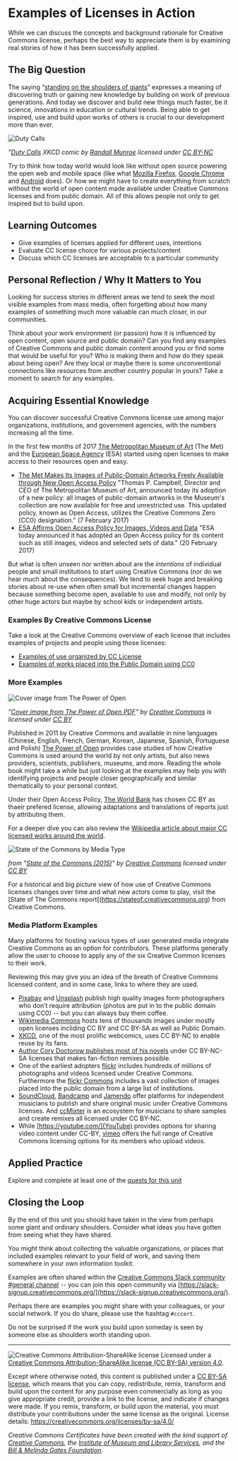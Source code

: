 # Examples of Licenses in Action

While we can discuss the concepts and background rationale for Creative Commons license, perhaps the best way to appreciate them is by examining real stories of how it has been successfully applied.

## The Big Question

The saying “[standing on the shoulders of giants](https://en.wikipedia.org/wiki/Standing_on_the_shoulders_of_giants)”  expresses a meaning of discovering truth or gaining new knowledge by building on work of previous generations. And today we discover and build new things much faster, be it science, innovations in education or cultural trends. Being able to get inspired, use and build upon works of others is crucial to our development more than ever.

![Duty Calls](https://github.com/creativecommons/cc-cert-core/blob/master/images/licenses/duty-calls.png "Duty Calls")

*"[Duty Calls](https://xkcd.com/386/) XKCD comic by [Randall Munroe](https://xkcd.com/about/) licensed under [CC BY-NC](https://creativecommons.org/licenses/by-nc/4.0/)*


Try to think how today world would look like without open source powering the open web and mobile space (like what [Mozilla Firefox](https://www.mozilla.org/firefox), [Google Chrome](https://www.google.com/chrome/) and [Android](https://www.android.com/) does).  Or how we might have to create everything from scratch without the world of open content made available under Creative Commons licenses and from public domain. All of this allows people not only to get inspired but to build upon. 

## Learning Outcomes

* Give examples of licenses applied for different uses, intentions
* Evaluate CC license choice for various projects/content
* Discuss which CC licenses are acceptable to a particular community


## Personal Reflection / Why It Matters to You  
  
Looking for success stories in different areas we tend to seek the most visible examples from mass media, often forgetting about how many examples of something much more valuable can much closer, in our communities. 

Think about your work environment (or passion) how it is influenced by open content, open source and public domain? Can you find any examples of Creative Commons and public domain content around you or find some that would be useful for you? Who is making them and how do they speak about being open? Are they local or maybe there is some unconventional connections like resources from another country popular in yours? Take a moment to search for any examples. 

## Acquiring Essential Knowledge 

You can discover successful Creative Commons license use among major organizations, institutions, and government agencies, with the numbers increasing all the time. 

In the first few months of 2017  [The Metropolitan Museum of Art](http://www.metmuseum.org) (The Met) and the [European Space Agency](http://www.esa.int/) (ESA) started using open licenses to make access to their resources open and easy.

* [The Met Makes Its Images of Public-Domain Artworks Freely Available through New Open Access Policy](http://www.metmuseum.org/press/news/2017/open-access) "Thomas P. Campbell, Director and CEO of The Metropolitan Museum of Art, announced today its adoption of a new policy: all images of public-domain artworks in the Museum's collection are now available for free and unrestricted use. This updated policy, known as Open Access, utilizes the Creative Commons Zero (CC0) designation." (7 February 2017)
* [ESA Affirms Open Access Policy for Images, Videos and Data](http://www.esa.int/For_Media/Press_Releases/ESA_affirms_Open_Access_policy_for_images_videos_and_data) "ESA today announced it has adopted an Open Access policy for its content such as still images, videos and selected sets of data." (20 February 2017)

But what is often unseen nor written about are the *intentions* of individual people and small institutions to start using Creative Commons (nor do we hear much about the consequences). We tend to seek huge and breaking stories about re-use when often small but incremental changes happen because something become open, available to use and modify, not only by other huge actors but maybe by school kids or independent artists.

### Examples By Creative Commons License

Take a look at the Creative Commons overview of each license that includes examples of projects and people using those licenses:

* [Examples of use organized by CC License](https://creativecommons.org/share-your-work/licensing-types-examples/licensing-examples/)
* [Examples of works placed into the Public Domain using CC0](https://creativecommons.org/share-your-work/public-domain/cc0/)

### More Examples

![Cover image from The Power of Open](https://github.com/creativecommons/cc-cert-core/blob/master/images/sociocultural/power-open.jpg "Cover image from The Power of Open")

*"[Cover image from The Power of Open PDF](http://thepowerofopen.org/ "The Power of Open")" by [Creative Commons](https://creativecommons.org) is licensed under [CC BY](http://creativecommons.org/licenses/by/3.0/)*

Published in 2011 by Creative Commons and available in nine languages (Chinese, English, French, German, Korean, Japanese, Spanish, Portuguese and Polish) [The Power of Open](http://thepowerofopen.org/) provides case studies of how Creative Commons is used around the world by not only artists, but also news providers, scientists, publishers, museums, and more. Reading the whole book might take a while but just looking at the examples may help you with identifying projects and people closer geographically and similar thematically to your personal context.

Under their Open Access Policy, [The World Bank](https://openknowledge.worldbank.org/) has chosen CC BY as thaeir prefered license, allowing adaptations and translations of reports just by attributing them. 

For a deeper dive you can also review the [Wikipedia article about major CC licensed works around the world](https://en.wikipedia.org/wiki/List_of_major_Creative_Commons_licensed_works). 

![State of the Commons by Media Type](https://stateof.creativecommons.org/2015/img/content-bubbles.svg "State of the Commons by Media Type")

*from "[State of the Commons (2015)](https://stateof.creativecommons.org/2015/)" by [Creative Commons](https://creativecommons.org/) licensed under [CC BY](https://creativecommons.org/licenses/by/4.0/)*

For a historical and big picture view of how use of Creative Commons licenses changes over time and what new actors come to play, visit the [State of The Commons report[(https://stateof.creativecommons.org) from Creative Commons.


### Media Platform Examples

Many platforms for hosting various types of user generated media integrate Creative Commons as an option for contributors. These platforms generally allow the user to choose to apply any of the six Creative Common licenses to their work. 

Reviewing this may give you an idea of the breath of Creative Commons licensed content, and in some case, links to where they are used.


* [Pixabay](http://pixabay.com) and [Unsplash](http://unsplash.com/) publish high quality images form photographers who don’t require attribution (photos are put in to the public domain using CC0) -- but you can always buy them coffee. 
* [Wikimedia Commons](https://commons.wikimedia.org/) hosts tens of thousands images under mostly open licenses incliding CC BY and CC BY-SA as well as Public Domain.
* [XKCD](https://xkcd.com/), one of the most prolific webcomics, uses CC BY-NC to enable reuse by its fans.
* [Author Cory Doctorow publishes most of his novels](http://craphound.com/littlebrother/download/) under CC BY-NC-SA licenses that makes fan-fiction remixes possible.
* One of the earliest adopters [flickr](http://www.flickr.com/creativecommons/) includes hundreds of millions of photographs and videos licensed under Creative Commons. Furthermore the [flickr Commons](https://www.flickr.com/commons/) includes a vast collection of images placed into the public domain from a large list of institutions.
* [SoundCloud](https://soundcloud.com/creativecommonsmusicfree), [Bandcamp](https://bandcamp.com/) and [Jamendo](https://www.jamendo.com/) offer platforms for independent musicians to publish and share original music under Creative Commons licenses. And [ccMixter](http://ccmixter.org/) is an ecosystem for musicians to share samples and create remixes all licensed under CC BY-NC.
* While [https://youtube.com/](YouTube) provides options for sharing video content under CC-BY, [vimeo](https://vimeo.com/creativecommons) offers the full range of Creative Commons licensing options for its members who upload videos.


## Applied Practice

Explore and complete at least one of the [quests for this unit](https://certificates.creativecommons.org/quests/cats/license-examples/)

## Closing the Loop

By the end of this unit you should have taken in the view from perhaps some giant and ordinary shoulders. Consider what ideas you have gotten from seeing what they have shared.

You might think about collecting the valuable organizations, or places that included examples relevant to your field of work, and saving them somewhere in your own information toolkit.

Examples are often shared within the [Creative Commons Slack community #general channel](https://creativecommons.slack.com/#general) -- you can join this open community via [https://slack-signup.creativecommons.org/](https://slack-signup.creativecommons.org/).


Perhaps there are examples you might share with your colleagues, or your social network.  If you do share, please use the hashtag `#cccert`. 

Do not be surprised if the work you build upon someday is seen by someone else as shoulders worth standing upon.

----

![Creative Commons Attribution-ShareAlike license](https://github.com/creativecommons/cc-cert-core/blob/master/images/cc-by-sa-88x31.png "CC BY-SA")
Licensed under a [Creative Commons Attribution-ShareAlike license (CC BY-SA) version 4.0](https://creativecommons.org/licenses/by-sa/4.0/).

Except where otherwise noted, this content is published under a [CC BY-SA license](https://creativecommons.org/licenses/by-sa/4.0/), which means that you can copy, redistribute, remix, transform and build upon the content for any purpose even commercially as long as you give appropriate credit, provide a link to the license, and indicate if changes were made. If you remix, transform, or build upon the material, you must distribute your contributions under the same license as the original.
License details: https://creativecommons.org/licenses/by-sa/4.0/

*Creative Commons Certificates have been created with the kind support of [Creative Commons](http://creativecommons.org/), the [Institute of Museum and Library Services](https://www.imls.gov/), and the [Bill &amp; Melinda Gates Foundation](http://www.gatesfoundation.org/).*

